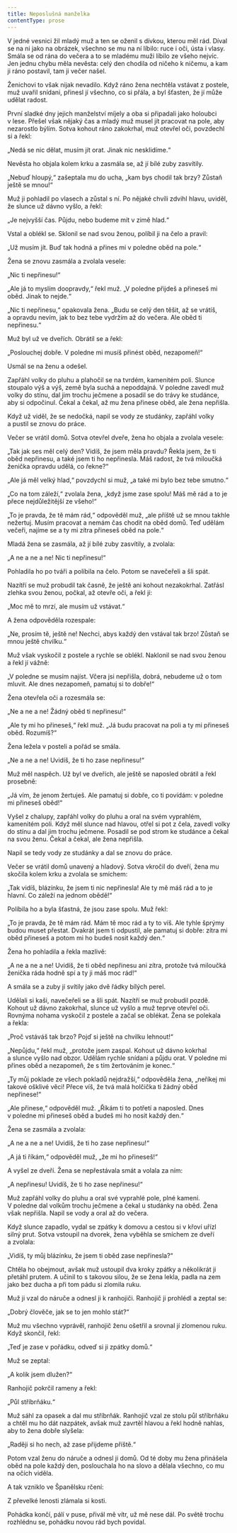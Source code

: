 ```yaml
---
title: Neposlušná manželka
contentType: prose
---
```


V jedné vesnici žil mladý muž a ten se oženil s dívkou, kterou měl rád. Díval se na ni jako na obrázek, všechno se mu na ní líbilo: ruce i oči, ústa i vlasy. Smála se od rána do večera a to se mladému muži líbilo ze všeho nejvíc. Jen jednu chybu měla nevěsta: celý den chodila od ničeho k ničemu, a kam ji ráno postavil, tam ji večer našel.

Ženichovi to však nijak nevadilo. Když ráno žena nechtěla vstávat z postele, muž uvařil snídani, přinesl jí všechno, co si přála, a byl šťasten, že jí může udělat radost.

První sladké dny jejich manželství míjely a oba si připadali jako holoubci v lese. Přešel však nějaký čas a mladý muž musel jít pracovat na pole, aby nezarostlo býlím. Sotva kohout ráno zakokrhal, muž otevřel oči, povzdechl si a řekl:

„Nedá se nic dělat, musím jít orat. Jinak nic nesklidíme.“

Nevěsta ho objala kolem krku a zasmála se, až jí bílé zuby zasvítily.

„Nebuď hloupý,“ zašeptala mu do ucha, „kam bys chodil tak brzy? Zůstaň ještě se mnou!“

Muž ji pohladil po vlasech a zůstal s ní. Po nějaké chvíli zdvihl hlavu, uviděl, že slunce už dávno vyšlo, a řekl:

„Je nejvyšší čas. Půjdu, nebo budeme mít v zimě hlad.“

Vstal a oblékl se. Sklonil se nad svou ženou, políbil ji na čelo a pravil:

„Už musím jít. Buď tak hodná a přines mi v poledne oběd na pole.“

Žena se znovu zasmála a zvolala vesele:

„Nic ti nepřinesu!“

„Ale já to myslím doopravdy,“ řekl muž. „V poledne přijdeš a přineseš mi oběd. Jinak to nejde.“

„Nic ti nepřinesu,“ opakovala žena. „Budu se celý den těšit, až se vrátíš, a opravdu nevím, jak to bez tebe vydržím až do večera. Ale oběd ti nepřinesu.“

Muž byl už ve dveřích. Obrátil se a řekl:

„Poslouchej dobře. V poledne mi musíš přinést oběd, nezapomeň!“

Usmál se na ženu a odešel.

Zapřáhl volky do pluhu a plahočil se na tvrdém, kamenitém poli. Slunce stoupalo výš a výš, země byla suchá a nepoddajná. V poledne zavedl muž volky do stínu, dal jim trochu ječmene a posadil se do trávy ke studánce, aby si odpočinul. Čekal a čekal, až mu žena přinese oběd, ale žena nepřišla.

Když už viděl, že se nedočká, napil se vody ze studánky, zapřáhl volky a pustil se znovu do práce.

Večer se vrátil domů. Sotva otevřel dveře, žena ho objala a zvolala vesele:

„Tak jak ses měl celý den? Vidíš, že jsem měla pravdu? Řekla jsem, že ti oběd nepřinesu, a také jsem ti ho nepřinesla. Máš radost, že tvá miloučká ženička opravdu udělá, co řekne?“

„Ale já měl velký hlad,“ povzdychl si muž, „a také mi bylo bez tebe smutno.“

„Co na tom záleží,“ zvolala žena, „když jsme zase spolu! Máš mě rád a to je přece nejdůležitější ze všeho!“

„To je pravda, že tě mám rád,“ odpověděl muž, „ale příště už se mnou takhle nežertuj. Musím pracovat a nemám čas chodit na oběd domů. Teď udělám večeři, najíme se a ty mi zítra přineseš oběd na pole.“

Mladá žena se zasmála, až jí bílé zuby zasvítily, a zvolala:

„A ne a ne a ne! Nic ti nepřinesu!“

Pohladila ho po tváři a políbila na čelo. Potom se navečeřeli a šli spát.

Nazítří se muž probudil tak časně, že ještě ani kohout nezako­krhal. Zatřásl zlehka svou ženou, počkal, až otevře oči, a řekl jí:

„Moc mě to mrzí, ale musím už vstávat.“

A žena odpověděla rozespale:

„Ne, prosím tě, ještě ne! Nechci, abys každý den vstával tak brzo! Zůstaň se mnou ještě chvilku.“

Muž však vyskočil z postele a rychle se oblékl. Naklonil se nad svou ženou a řekl jí vážně:

„V poledne se musím najíst. Včera jsi nepřišla, dobrá, nebudeme už o tom mluvit. Ale dnes nezapomeň, pamatuj si to dobře!“

Žena otevřela oči a rozesmála se:

„Ne a ne a ne! Žádný oběd ti nepřinesu!“

„Ale ty mi ho přineseš,“ řekl muž. „Já budu pracovat na poli a ty mi přineseš oběd. Rozumíš?“

Žena ležela v posteli a pořád se smála.

„Ne a ne a ne! Uvidíš, že ti ho zase nepřinesu!“

Muž měl naspěch. Už byl ve dveřích, ale ještě se naposled obrátil a řekl prosebně:

„Já vím, že jenom žertuješ. Ale pamatuj si dobře, co ti povídám: v poledne mi přineseš oběd!“

Vyšel z chalupy, zapřáhl volky do pluhu a oral na svém vyprahlém, kamenitém poli. Když měl slunce nad hlavou, otřel si pot z čela, zavedl volky do stínu a dal jim trochu ječmene. Posadil se pod strom ke studánce a čekal na svou ženu. Čekal a čekal, ale žena nepřišla.

Napil se tedy vody ze studánky a dal se znovu do práce.

Večer se vrátil domů unavený a hladový. Sotva vkročil do dveří, žena mu skočila kolem krku a zvolala se smíchem:

„Tak vidíš, blázínku, že jsem ti nic nepřinesla! Ale ty mě máš rád a to je hlavní. Co záleží na jednom obědě!“

Políbila ho a byla šťastná, že jsou zase spolu. Muž řekl:

„To je pravda, že tě mám rád. Mám tě moc rád a ty to víš. Ale tyhle šprýmy budou muset přestat. Dvakrát jsem ti odpustil, ale pamatuj si dobře: zítra mi oběd přineseš a potom mi ho budeš nosit každý den.“

Žena ho pohladila a řekla mazlivě:

„A ne a ne a ne! Uvidíš, že ti oběd nepřinesu ani zítra, protože tvá miloučká ženička ráda hodně spí a ty ji máš moc rád!“

A smála se a zuby jí svítily jako dvě řádky bílých perel.

Udělali si kaši, navečeřeli se a šli spát. Nazítří se muž probudil pozdě. Kohout už dávno zakokrhal, slunce už vyšlo a muž teprve otevřel oči. Rovnýma nohama vyskočil z postele a začal se oblékat. Žena se polekala a řekla:

„Proč vstáváš tak brzo? Pojď si ještě na chvilku lehnout!“

„Nepůjdu,“ řekl muž, „protože jsem zaspal. Kohout už dávno kokrhal a slunce vyšlo nad obzor. Udělám rychle snídani a půjdu orat. V poledne mi přines oběd a nezapomeň, že s tím žertováním je konec.“

„Ty můj poklade ze všech pokladů nejdražší,“ odpověděla žena, „neříkej mi takové ošklivé věci! Přece víš, že tvá malá holčička ti žádný oběd nepřinese!“

„Ale přinese,“ odpověděl muž. „Říkám ti to potřetí a naposled. Dnes v poledne mi přineseš oběd a budeš mi ho nosit každý den.“

Žena se zasmála a zvolala:

„A ne a ne a ne! Uvidíš, že ti ho zase nepřinesu!“

„A já ti říkám,“ odpověděl muž, „že mi ho přineseš!“

A vyšel ze dveří. Žena se nepřestávala smát a volala za ním:

„A nepřinesu! Uvidíš, že ti ho zase nepřinesu!“

Muž zapřáhl volky do pluhu a oral své vyprahlé pole, plné kamení. V poledne dal volkům trochu ječmene a čekal u studánky na oběd. Žena však nepřišla. Napil se vody a oral až do večera.

Když slunce zapadlo, vydal se zpátky k domovu a cestou si v křoví uřízl silný prut. Sotva vstoupil na dvorek, žena vyběhla se smíchem ze dveří a zvolala:

„Vidíš, ty můj blázínku, že jsem ti oběd zase nepřinesla?“

Chtěla ho obejmout, avšak muž ustoupil dva kroky zpátky a několikrát ji přetáhl prutem. A učinil to s takovou silou, že se žena lekla, padla na zem jako bez ducha a při tom pádu si zlomila ruku.

Muž ji vzal do náruče a odnesl ji k ranhojiči. Ranhojič ji prohlédl a zeptal se:

„Dobrý člověče, jak se to jen mohlo stát?“

Muž mu všechno vyprávěl, ranhojič ženu ošetřil a srovnal jí zlomenou ruku. Když skončil, řekl:

„Teď je zase v pořádku, odveď si ji zpátky domů.“

Muž se zeptal:

„A kolik jsem dlužen?“

Ranhojič pokrčil rameny a řekl:

„Půl stříbrňáku.“

Muž sáhl za opasek a dal mu stříbrňák. Ranhojič vzal ze stolu půl stříbrňáku a chtěl mu ho dát nazpátek, avšak muž zavrtěl hlavou a řekl hodně nahlas, aby to žena dobře slyšela:

„Raději si ho nech, až zase přijdeme příště.“

Potom vzal ženu do náruče a odnesl ji domů. Od té doby mu žena přinášela oběd na pole každý den, poslouchala ho na slovo a dělala všechno, co mu na očích viděla.

A tak vzniklo ve Španělsku rčení:

Z převelké lenosti zlámala si kosti.

Pohádka končí, pálí v puse, přivál mě vítr, už mě nese dál. Po světě trochu rozhlédnu se, pohádku novou rád bych povídal.
